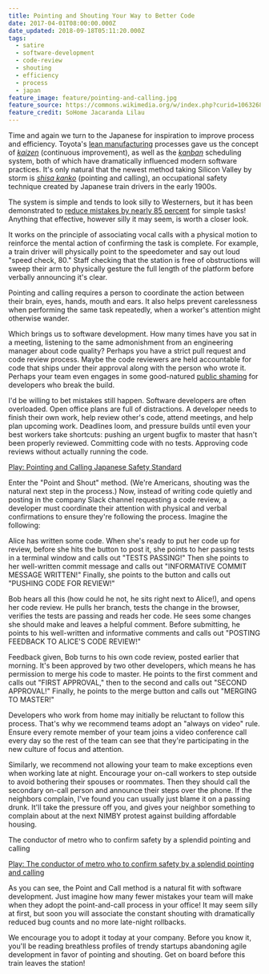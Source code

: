 ```yaml
---
title: Pointing and Shouting Your Way to Better Code
date: 2017-04-01T08:00:00.000Z
date_updated: 2018-09-18T05:11:20.000Z
tags:
  - satire
  - software-development
  - code-review
  - shouting
  - efficiency
  - process
  - japan
feature_image: feature/pointing-and-calling.jpg
feature_source: https://commons.wikimedia.org/w/index.php?curid=10632684
feature_credit: SoHome Jacaranda Lilau
---
```


Time and again we turn to the Japanese for inspiration to improve process and efficiency. Toyota's [lean manufacturing](https://en.wikipedia.org/wiki/Lean_manufacturing) processes gave us the concept of [_kaizen_](https://en.wikipedia.org/wiki/Kaizen) (continuous improvement), as well as the [_kanban_](https://en.wikipedia.org/wiki/Kanban) scheduling system, both of which have dramatically influenced modern software practices. It's only natural that the newest method taking Silicon Valley by storm is [_shisa kanko_](https://en.wikipedia.org/wiki/Pointing_and_calling) (pointing and calling), an occupational safety technique created by Japanese train drivers in the early 1900s.

The system is simple and tends to look silly to Westerners, but it has been demonstrated to [reduce mistakes by nearly 85 percent](http://www.atlasobscura.com/articles/pointing-and-calling-japan-trains) for simple tasks! Anything that effective, however silly it may seem, is worth a closer look.

It works on the principle of associating vocal calls with a physical motion to reinforce the mental action of confirming the task is complete. For example, a train driver will physically point to the speedometer and say out loud "speed check, 80." Staff checking that the station is free of obstructions will sweep their arm to physically gesture the full length of the platform before verbally announcing it's clear.

Pointing and calling requires a person to coordinate the action between their brain, eyes, hands, mouth and ears. It also helps prevent carelessness when performing the same task repeatedly, when a worker's attention might otherwise wander.

Which brings us to software development. How many times have you sat in a meeting, listening to the same admonishment from an engineering manager about code quality? Perhaps you have a strict pull request and code review process. Maybe the code reviewers are held accountable for code that ships under their approval along with the person who wrote it. Perhaps your team even engages in some good-natured [public shaming](http://codingwithempathy.com/2017/01/10/rituals-of-shaming-in-the-software-industry/) for developers who break the build.

I'd be willing to bet mistakes still happen. Software developers are often overloaded. Open office plans are full of distractions. A developer needs to finish their own work, help review other's code, attend meetings, and help plan upcoming work. Deadlines loom, and pressure builds until even your best workers take shortcuts: pushing an urgent bugfix to master that hasn't been properly reviewed. Committing code with no tests. Approving code reviews without actually running the code.

<link rel="stylesheet" href="/styles/lite-yt-embed.css" />
<script async src="/scripts/lite-yt-embed.js"></script>

<lite-youtube videoid="9LmdUz3rOQU" title="Pointing and Calling Japanese Safety Standard">
  <a href="https://youtu.be/9LmdUz3rOQU" class="lty-playbtn">
    <span class="lyt-visually-hidden">Play: Pointing and Calling Japanese Safety Standard</span>
  </a>
</lite-youtube>

Enter the "Point and Shout" method. (We're Americans, shouting was the natural next step in the process.) Now, instead of writing code quietly and posting in the company Slack channel requesting a code review, a developer must coordinate their attention with physical and verbal confirmations to ensure they're following the process. Imagine the following:

Alice has written some code. When she's ready to put her code up for review, before she hits the button to post it, she points to her passing tests in a terminal window and calls out "TESTS PASSING!" Then she points to her well-written commit message and calls out "INFORMATIVE COMMIT MESSAGE WRITTEN!" Finally, she points to the button and calls out "PUSHING CODE FOR REVIEW!"

Bob hears all this (how could he not, he sits right next to Alice!), and opens her code review. He pulls her branch, tests the change in the browser, verifies the tests are passing and reads her code. He sees some changes she should make and leaves a helpful comment. Before submitting, he points to his well-written and informative comments and calls out "POSTING FEEDBACK TO ALICE'S CODE REVIEW!"

Feedback given, Bob turns to his own code review, posted earlier that morning. It's been approved by two other developers, which means he has permission to merge his code to master. He points to the first comment and calls out "FIRST APPROVAL," then to the second and calls out "SECOND APPROVAL!" Finally, he points to the merge button and calls out "MERGING TO MASTER!"

Developers who work from home may initially be reluctant to follow this process. That's why we recommend teams adopt an "always on video" rule. Ensure every remote member of your team joins a video conference call every day so the rest of the team can see that they're participating in the new culture of focus and attention.

Similarly, we recommend not allowing your team to make exceptions even when working late at night. Encourage your on-call workers to step outside to avoid bothering their spouses or roommates. Then they should call the secondary on-call person and announce their steps over the phone. If the neighbors complain, I've found you can usually just blame it on a passing drunk. It'll take the pressure off you, and gives your neighbor something to complain about at the next NIMBY protest against building affordable housing.

The conductor of metro who to confirm safety by a splendid pointing and calling

<lite-youtube videoid="xpkrIu2p_iM" title="The conductor of metro who to confirm safety by a splendid pointing and calling">
  <a href="https://youtu.be/xpkrIu2p_iM" class="lty-playbtn">
    <span class="lyt-visually-hidden">Play: The conductor of metro who to confirm safety by a splendid pointing and calling</span>
  </a>
</lite-youtube>

As you can see, the Point and Call method is a natural fit with software development. Just imagine how many fewer mistakes your team will make when they adopt the point-and-call process in your office! It may seem silly at first, but soon you will associate the constant shouting with dramatically reduced bug counts and no more late-night rollbacks.

We encourage you to adopt it today at your company. Before you know it, you'll be reading breathless profiles of trendy startups abandoning agile development in favor of pointing and shouting. Get on board before this train leaves the station!
